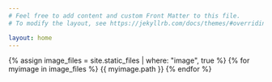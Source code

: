 ```yaml
---
# Feel free to add content and custom Front Matter to this file.
# To modify the layout, see https://jekyllrb.com/docs/themes/#overriding-theme-defaults

layout: home
---
```


{% assign image_files = site.static_files | where: "image", true %}
{% for myimage in image_files %}
  {{ myimage.path }}
{% endfor %}
